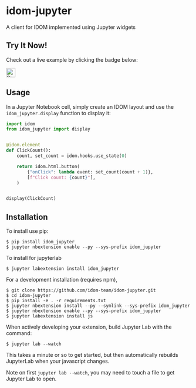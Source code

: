 # idom-jupyter

A client for IDOM implemented using Jupyter widgets

## Try It Now!

Check out a live example by clicking the badge below:

<a href="https://mybinder.org/v2/gh/idom-team/idom-jupyter/master?filepath=notebooks%2Fintroduction.ipynb">
    <img alt="Binder" height="25px" src="https://mybinder.org/badge_logo.svg" />
</a>

## Usage

In a Jupyter Notebook cell, simply create an IDOM layout and use the `idom_jupyter.display`
function to display it:

```python
import idom
from idom_jupyter import display


@idom.element
def ClickCount():
    count, set_count = idom.hooks.use_state(0)

    return idom.html.button(
        {"onClick": lambda event: set_count(count + 1)},
        [f"Click count: {count}"],
    )


display(ClickCount)
```

## Installation

To install use pip:

    $ pip install idom_jupyter
    $ jupyter nbextension enable --py --sys-prefix idom_jupyter

To install for jupyterlab

    $ jupyter labextension install idom_jupyter

For a development installation (requires npm),

    $ git clone https://github.com/idom-team/idom-jupyter.git
    $ cd idom-jupyter
    $ pip install -e . -r requirements.txt
    $ jupyter nbextension install --py --symlink --sys-prefix idom_jupyter
    $ jupyter nbextension enable --py --sys-prefix idom_jupyter
    $ jupyter labextension install js

When actively developing your extension, build Jupyter Lab with the command:

    $ jupyter lab --watch

This takes a minute or so to get started, but then automatically rebuilds JupyterLab when your javascript changes.

Note on first `jupyter lab --watch`, you may need to touch a file to get Jupyter Lab to open.
